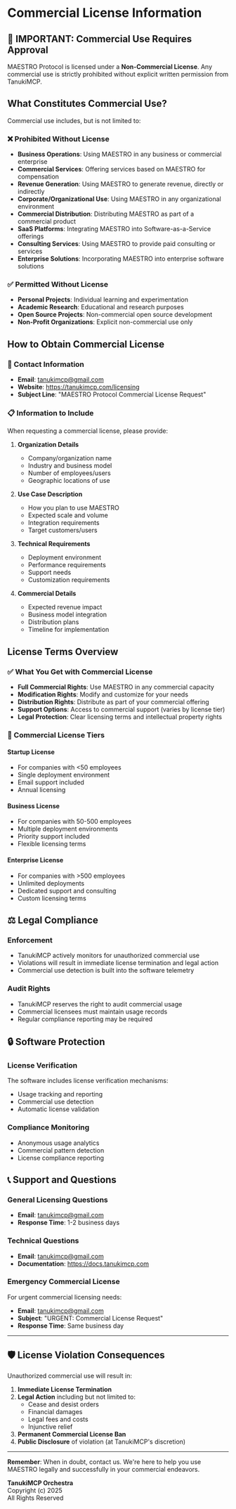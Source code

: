 # Commercial License Information

## 🚨 IMPORTANT: Commercial Use Requires Approval

MAESTRO Protocol is licensed under a **Non-Commercial License**. Any commercial use is strictly prohibited without explicit written permission from TanukiMCP.

## What Constitutes Commercial Use?

Commercial use includes, but is not limited to:

### ❌ Prohibited Without License
- **Business Operations**: Using MAESTRO in any business or commercial enterprise
- **Commercial Services**: Offering services based on MAESTRO for compensation
- **Revenue Generation**: Using MAESTRO to generate revenue, directly or indirectly
- **Corporate/Organizational Use**: Using MAESTRO in any organizational environment
- **Commercial Distribution**: Distributing MAESTRO as part of a commercial product
- **SaaS Platforms**: Integrating MAESTRO into Software-as-a-Service offerings
- **Consulting Services**: Using MAESTRO to provide paid consulting or services
- **Enterprise Solutions**: Incorporating MAESTRO into enterprise software solutions

### ✅ Permitted Without License
- **Personal Projects**: Individual learning and experimentation
- **Academic Research**: Educational and research purposes
- **Open Source Projects**: Non-commercial open source development
- **Non-Profit Organizations**: Explicit non-commercial use only

## How to Obtain Commercial License

### 📧 Contact Information
- **Email**: tanukimcp@gmail.com
- **Website**: https://tanukimcp.com/licensing
- **Subject Line**: "MAESTRO Protocol Commercial License Request"

### 📋 Information to Include
When requesting a commercial license, please provide:

1. **Organization Details**
   - Company/organization name
   - Industry and business model
   - Number of employees/users
   - Geographic locations of use

2. **Use Case Description**
   - How you plan to use MAESTRO
   - Expected scale and volume
   - Integration requirements
   - Target customers/users

3. **Technical Requirements**
   - Deployment environment
   - Performance requirements
   - Support needs
   - Customization requirements

4. **Commercial Details**
   - Expected revenue impact
   - Business model integration
   - Distribution plans
   - Timeline for implementation

## License Terms Overview

### ✅ What You Get with Commercial License
- **Full Commercial Rights**: Use MAESTRO in any commercial capacity
- **Modification Rights**: Modify and customize for your needs
- **Distribution Rights**: Distribute as part of your commercial offering
- **Support Options**: Access to commercial support (varies by license tier)
- **Legal Protection**: Clear licensing terms and intellectual property rights

### 📜 Commercial License Tiers

#### **Startup License**
- For companies with <50 employees
- Single deployment environment
- Email support included
- Annual licensing

#### **Business License**
- For companies with 50-500 employees
- Multiple deployment environments
- Priority support included
- Flexible licensing terms

#### **Enterprise License**
- For companies with >500 employees
- Unlimited deployments
- Dedicated support and consulting
- Custom licensing terms

## ⚖️ Legal Compliance

### Enforcement
- TanukiMCP actively monitors for unauthorized commercial use
- Violations will result in immediate license termination and legal action
- Commercial use detection is built into the software telemetry

### Audit Rights
- TanukiMCP reserves the right to audit commercial usage
- Commercial licensees must maintain usage records
- Regular compliance reporting may be required

## 🔒 Software Protection

### License Verification
The software includes license verification mechanisms:
- Usage tracking and reporting
- Commercial use detection
- Automatic license validation

### Compliance Monitoring
- Anonymous usage analytics
- Commercial pattern detection
- License compliance reporting

## 📞 Support and Questions

### General Licensing Questions
- **Email**: tanukimcp@gmail.com
- **Response Time**: 1-2 business days

### Technical Questions
- **Email**: tanukimcp@gmail.com
- **Documentation**: https://docs.tanukimcp.com

### Emergency Commercial License
For urgent commercial licensing needs:
- **Email**: tanukimcp@gmail.com
- **Subject**: "URGENT: Commercial License Request"
- **Response Time**: Same business day

---

## 🛡️ License Violation Consequences

Unauthorized commercial use will result in:
1. **Immediate License Termination**
2. **Legal Action** including but not limited to:
   - Cease and desist orders
   - Financial damages
   - Legal fees and costs
   - Injunctive relief
3. **Permanent Commercial License Ban**
4. **Public Disclosure** of violation (at TanukiMCP's discretion)

---

**Remember**: When in doubt, contact us. We're here to help you use MAESTRO legally and successfully in your commercial endeavors.

**TanukiMCP Orchestra**  
Copyright (c) 2025  
All Rights Reserved 